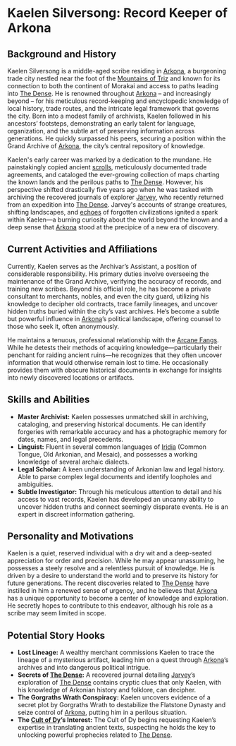 # Kaelen Silversong: Record Keeper of Arkona

## Background and History

Kaelen Silversong is a middle-aged scribe residing in [Arkona](/geography/settlement/city/arkona.md), a burgeoning trade city nestled near the foot of the [Mountains of Triz](/geography/region/mountains-of-triz.md) and known for its connection to both the continent of Morakai and access to paths leading into [The Dense](/geography/realm/the-dense.md). He is renowned throughout [Arkona](/raw/20250501/city/arkona.md) – and increasingly beyond – for his meticulous record-keeping and encyclopedic knowledge of local history, trade routes, and the intricate legal framework that governs the city. Born into a modest family of archivists, Kaelen followed in his ancestors’ footsteps, demonstrating an early talent for language, organization, and the subtle art of preserving information across generations. He quickly surpassed his peers, securing a position within the Grand Archive of [Arkona](/raw/20250504/city/arkona.md), the city’s central repository of knowledge.

Kaelen's early career was marked by a dedication to the mundane. He painstakingly copied ancient [scrolls](/raw/20250501/scroll/scrolls.md), meticulously documented trade agreements, and cataloged the ever-growing collection of maps charting the known lands and the perilous paths to [The Dense](/geography/realm/the-dense.md). However, his perspective shifted drastically five years ago when he was tasked with archiving the recovered journals of explorer [Jarvey](/being/character/jarvey.md), who recently returned from an expedition into [The Dense](/raw/20250501/the-dense/the-dense.md). Jarvey's accounts of strange creatures, shifting landscapes, and [echoes](/raw/20250501/soul/echoes.md) of forgotten civilizations ignited a spark within Kaelen—a burning curiosity about the world beyond the known and a deep sense that [Arkona](/geography/settlement/city/arkona.md) stood at the precipice of a new era of discovery.

## Current Activities and Affiliations

Currently, Kaelen serves as the Archivar’s Assistant, a position of considerable responsibility.  His primary duties involve overseeing the maintenance of the Grand Archive, verifying the accuracy of records, and training new scribes. Beyond his official role, he has become a private consultant to merchants, nobles, and even the city guard, utilizing his knowledge to decipher old contracts, trace family lineages, and uncover hidden truths buried within the city’s vast archives.  He’s become a subtle but powerful influence in [Arkona](/geography/settlement/city/arkona.md)’s political landscape, offering counsel to those who seek it, often anonymously.

He maintains a tenuous, professional relationship with the [Arcane Fangs](/structure/society/factions/arcane-fangs.md). While he detests their methods of acquiring knowledge—particularly their penchant for raiding ancient ruins—he recognizes that they often uncover information that would otherwise remain lost to time. He occasionally provides them with obscure historical documents in exchange for insights into newly discovered locations or artifacts.

## Skills and Abilities

*   **Master Archivist:** Kaelen possesses unmatched skill in archiving, cataloging, and preserving historical documents. He can identify forgeries with remarkable accuracy and has a photographic memory for dates, names, and legal precedents. 
*   **Linguist:** Fluent in several common languages of [Iridia](/geography/world/iridia.md) (Common Tongue, Old Arkonian, and Mesaic), and possesses a working knowledge of several archaic dialects. 
*   **Legal Scholar:**  A keen understanding of Arkonian law and legal history. Able to parse complex legal documents and identify loopholes and ambiguities.
*   **Subtle Investigator:** Through his meticulous attention to detail and his access to vast records, Kaelen has developed an uncanny ability to uncover hidden truths and connect seemingly disparate events. He is an expert in discreet information gathering.

## Personality and Motivations

Kaelen is a quiet, reserved individual with a dry wit and a deep-seated appreciation for order and precision. While he may appear unassuming, he possesses a steely resolve and a relentless pursuit of knowledge. He is driven by a desire to understand the world and to preserve its history for future generations. The recent discoveries related to [The Dense](/geography/realm/the-dense.md) have instilled in him a renewed sense of urgency, and he believes that [Arkona](/geography/settlement/city/arkona.md) has a unique opportunity to become a center of knowledge and exploration.  He secretly hopes to contribute to this endeavor, although his role as a scribe may seem limited in scope.

## Potential Story Hooks

*   **Lost Lineage:** A wealthy merchant commissions Kaelen to trace the lineage of a mysterious artifact, leading him on a quest through [Arkona](/geography/settlement/city/arkona.md)’s archives and into dangerous political intrigue.
*   **Secrets of [The Dense](/geography/realm/the-dense.md):** A recovered journal detailing [Jarvey](/being/character/jarvey.md)’s exploration of [The Dense](/raw/20250501/the-dense/the-dense.md) contains cryptic clues that only Kaelen, with his knowledge of Arkonian history and folklore, can decipher.
*   **The Gorgraths Wrath Conspiracy:** Kaelen uncovers evidence of a secret plot by Gorgraths Wrath to destabilize the Flatstone Dynasty and seize control of [Arkona](/geography/settlement/city/arkona.md), putting him in a perilous situation.
*   **The [Cult of Dy](/structure/society/factions/cult-of-dy.md)’s Interest:** The Cult of Dy begins requesting Kaelen’s expertise in translating ancient texts, suspecting he holds the key to unlocking powerful prophecies related to [The Dense](/geography/realm/the-dense.md).
